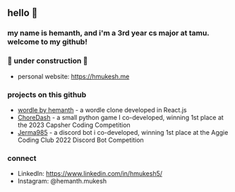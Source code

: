 ## hello 👋
### my name is hemanth, and i'm a 3rd year cs major at tamu. welcome to my github!


### 🚧 under construction 🚧
- personal website: https://hmukesh.me

### projects on this github
- [wordle by hemanth](http://github.com/hmukesh5/wordle-clone) - a wordle clone developed in React.js
- [ChoreDash](https://github.com/prknezek/ChoreDash) - a small python game I co-developed, winning 1st place at the 2023 Capsher Coding Competition
- [Jerma985](https://github.com/prknezek/Jerma985Bot) - a discord bot i co-developed, winning 1st place at the Aggie Coding Club 2022 Discord Bot Competition

### connect  
- LinkedIn: https://www.linkedin.com/in/hmukesh5/
- Instagram: @hemanth.mukesh
